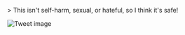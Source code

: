 &gt; This isn't self-harm, sexual, or hateful, so I think it's safe!


![Tweet image](/assets/crosspoast/GwaOsx-bEAAY97X.png)


